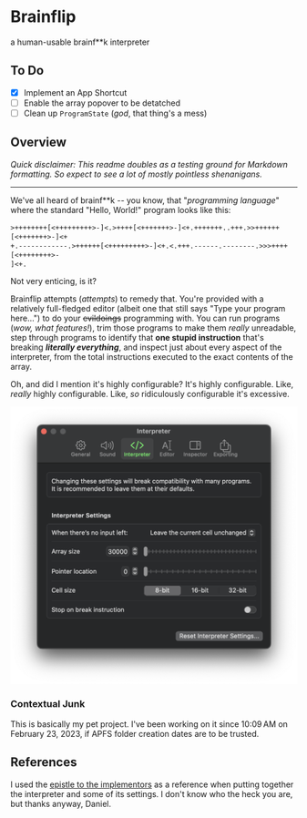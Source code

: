# Brainflip #
a human-usable brainf\*\*k interpreter

## To Do ##

- [x] Implement an App Shortcut
- [ ] Enable the array popover to be detatched
- [ ] Clean up `ProgramState` (*god*, that thing's a mess)

## Overview ##

*Quick disclaimer: This readme doubles as a testing ground for Markdown formatting. So expect to see a lot of mostly pointless shenanigans.*

--------------------------------------------------------------------

We've all heard of brainf\*\*k -- you know, that "*programming language*" where the standard "Hello, World!" program looks like this:

```brainfuck
>++++++++[<+++++++++>-]<.>++++[<+++++++>-]<+.+++++++..+++.>>++++++[<+++++++>-]<+
+.------------.>++++++[<+++++++++>-]<+.<.+++.------.--------.>>>++++[<++++++++>-
]<+.
```

Not very enticing, is it?

Brainflip attempts (*attempts*) to remedy that. You're provided with a relatively full-fledged editor (albeit one that still says "Type your program here...") to do your ~~evildoings~~ programming with. You can run programs (*wow, what features!*), trim those programs to make them *really* unreadable, step through programs to identify that **one stupid instruction** that's breaking ***literally everything***, and inspect just about every aspect of the interpreter, from the total instructions executed to the exact contents of the array.

Oh, and did I mention it's highly configurable? It's highly configurable. Like, *really* highly configurable. Like, *so* ridiculously configurable it's excessive.

![There are some settings you probably shouldn't mess around with, though.](Images/InterpreterSettings.png)

### Contextual Junk ###

This is basically my pet project. I've been working on it since 10:09 AM on February 23, 2023, if APFS folder creation dates are to be trusted.

## References ##

I used the [epistle to the implementors] as a reference when putting together the interpreter and some of its settings. I don't know who the heck you are, but thanks anyway, Daniel.

[epistle to the implementors]: http://brainfuck.org/epistle.html "Hey Siri, define \"epistle\""
